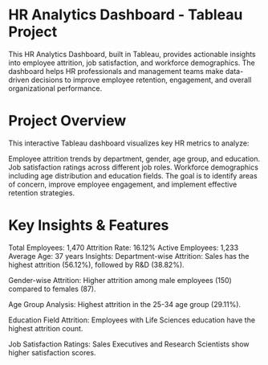 # HR Analytics Dashboard - Tableau Project
This HR Analytics Dashboard, built in Tableau, provides actionable insights into employee attrition, job satisfaction, and workforce demographics. The dashboard helps HR professionals and management teams make data-driven decisions to improve employee retention, engagement, and overall organizational performance.

# Project Overview
This interactive Tableau dashboard visualizes key HR metrics to analyze:

Employee attrition trends by department, gender, age group, and education.
Job satisfaction ratings across different job roles.
Workforce demographics including age distribution and education fields.
The goal is to identify areas of concern, improve employee engagement, and implement effective retention strategies.

# Key Insights & Features
Total Employees: 1,470
Attrition Rate: 16.12%
Active Employees: 1,233
Average Age: 37 years
 Insights:
Department-wise Attrition:
Sales has the highest attrition (56.12%), followed by R&D (38.82%).

Gender-wise Attrition:
Higher attrition among male employees (150) compared to females (87).

Age Group Analysis:
Highest attrition in the 25-34 age group (29.11%).

Education Field Attrition:
Employees with Life Sciences education have the highest attrition count.

Job Satisfaction Ratings:
Sales Executives and Research Scientists show higher satisfaction scores.


